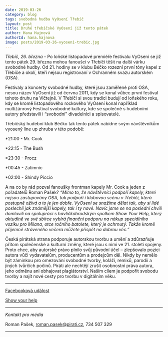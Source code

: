 ```yaml
---
date: 2019-03-26
category: blog
tags: svobodná hudba VyOsení Třebíč
layout: post
title: Druhé třebíčské VyOsení již tento pátek
author: Hana Hajnová
authorId: hana.hajnova  
image: posts/2019-03-26-vyoseni-trebic.jpg
---
```

*Třebíč, 26. března* - Po loňské listopadové premiéře festivalu VyOsení se již tento pátek 29. března mohou fanoušci v Třebíči těšit na další várku svobodné hudby. Od 21. hodiny se v klubu Béčko rozezní první tóny kapel z Třebíče a okolí, kteří nejsou registrovaní v Ochranném svazu autorském (OSA).

Festivaly a koncerty svobodné hudby, které jsou zaměřené proti OSA, nesou název VyOsení již od června 2011, kdy se konal vůbec první festival tohoto druhu na Vlčtejně. V Třebíči si svou tradici budují od loňského roku, kdy se kromě listopadového rockového VyOsení konal například multižánrový Festival svobodné kultury, kde se společně s hudebními autory představili i “svobodní” divadelníci a spisovatelé. 

Třebíčský hudební klub Béčko tak tento pátek nabídne svým návštěvníkům vyosený line up zhruba v této podobě:

*21:00 - Mr. Cook

*22:15 - The Bush

*23:30 - Procz

*00:45 - Zatimnic

*02:00 - Shindy Piccio

A na co by rád pozval fanoušky frontman kapely Mr. Cook a jeden z pořadatelů Roman Pašek? *“Mimo to, že návštěvníci podpoří kapely, které nejsou zastupovány OSA, tak podpoří i klubovou scénu v Třebíči, která postupně ožívá a to je jen dobře. VyOsení se snažíme dělat tak, aby si lidé poslechli jak známější kapely, tak i ty nové. Navíc jsme se na poslední chvíli domluvili na spolupráci s havlíčkobrodským spolkem Show Your Help, který aktuálně ve své sbírce vybírá finanční podporu na nákup speciálního vozíku pro Milana, otce ročního batolete, který je ochrnutý. Takže kromě příjemně stráveného večera můžete přispět na dobrou věc.”*

Česká pirátská strana podporuje autorskou tvorbu a umění a zdůrazňuje přitom společenské a kulturní změny, které jsou s nimi ve 21. století spojeny. Proto chce, aby autorské právo plnilo svůj původní účel – zlepšovalo pozici autora vůči vydavatelům, producentům a prodejcům děl. Nikdy by nemělo být záminkou pro omezování svobodné tvorby, koláží, remixů, parodií a jiných tvůrčích počinů. Piráti ale nechtějí zrušit osobnostní práva autora, jeho odměnu ani obhajovat plagiátorství. Naším cílem je podpořit svobodu tvorby a najít nové cesty pro tvorbu v digitálním věku.

---
[Facebooková událost](https://www.facebook.com/events/781777152204397/)

[Show your help](https://www.facebook.com/showyourhelp) 

---

*Kontakt pro média*

Roman Pašek, roman.pasek@pirati.cz, 734 507 329

---
